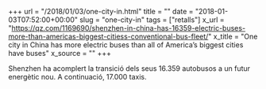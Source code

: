 +++
url = "/2018/01/03/one-city-in.html"
title = ""
date = "2018-01-03T07:52:00+00:00"
slug = "one-city-in"
tags = ["retalls"]
x_url = "https://qz.com/1169690/shenzhen-in-china-has-16359-electric-buses-more-than-americas-biggest-citiess-conventional-bus-fleet/"
x_title = "One city in China has more electric buses than all of America’s biggest cities have buses"
x_source = ""
+++


Shenzhen ha acomplert la transició dels seus 16.359 autobusos a un futur energètic nou. A continuació, 17.000 taxis.

